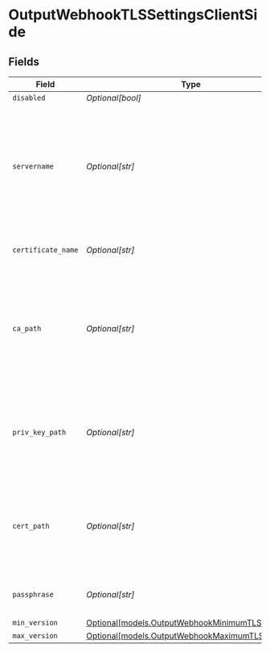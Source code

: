 # OutputWebhookTLSSettingsClientSide


## Fields

| Field                                                                                                             | Type                                                                                                              | Required                                                                                                          | Description                                                                                                       |
| ----------------------------------------------------------------------------------------------------------------- | ----------------------------------------------------------------------------------------------------------------- | ----------------------------------------------------------------------------------------------------------------- | ----------------------------------------------------------------------------------------------------------------- |
| `disabled`                                                                                                        | *Optional[bool]*                                                                                                  | :heavy_minus_sign:                                                                                                | N/A                                                                                                               |
| `servername`                                                                                                      | *Optional[str]*                                                                                                   | :heavy_minus_sign:                                                                                                | Server name for the SNI (Server Name Indication) TLS extension. It must be a host name, and not an IP address.    |
| `certificate_name`                                                                                                | *Optional[str]*                                                                                                   | :heavy_minus_sign:                                                                                                | The name of the predefined certificate                                                                            |
| `ca_path`                                                                                                         | *Optional[str]*                                                                                                   | :heavy_minus_sign:                                                                                                | Path on client in which to find CA certificates to verify the server's cert. PEM format. Can reference $ENV_VARS. |
| `priv_key_path`                                                                                                   | *Optional[str]*                                                                                                   | :heavy_minus_sign:                                                                                                | Path on client in which to find the private key to use. PEM format. Can reference $ENV_VARS.                      |
| `cert_path`                                                                                                       | *Optional[str]*                                                                                                   | :heavy_minus_sign:                                                                                                | Path on client in which to find certificates to use. PEM format. Can reference $ENV_VARS.                         |
| `passphrase`                                                                                                      | *Optional[str]*                                                                                                   | :heavy_minus_sign:                                                                                                | Passphrase to use to decrypt private key                                                                          |
| `min_version`                                                                                                     | [Optional[models.OutputWebhookMinimumTLSVersion]](../models/outputwebhookminimumtlsversion.md)                    | :heavy_minus_sign:                                                                                                | N/A                                                                                                               |
| `max_version`                                                                                                     | [Optional[models.OutputWebhookMaximumTLSVersion]](../models/outputwebhookmaximumtlsversion.md)                    | :heavy_minus_sign:                                                                                                | N/A                                                                                                               |